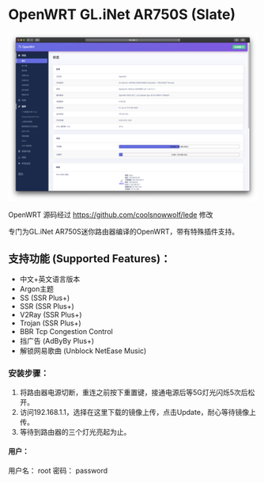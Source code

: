 # OpenWRT GL.iNet AR750S (Slate)
![Alt text](Screenshot.png)

OpenWRT 源码经过 https://github.com/coolsnowwolf/lede 修改

专门为GL.iNet AR750S迷你路由器编译的OpenWRT，带有特殊插件支持。

## 支持功能 (Supported Features)：
* 中文+英文语言版本
* Argon主题
* SS (SSR Plus+)
* SSR (SSR Plus+)
* V2Ray (SSR Plus+)
* Trojan (SSR Plus+)
* BBR Tcp Congestion Control
* 挡广告 (AdByBy Plus+)
* 解锁网易歌曲 (Unblock NetEase Music)


### 安装步骤：
1. 将路由器电源切断，重连之前按下重置键，接通电源后等5G灯光闪烁5次后松开。
2. 访问192.168.1.1，选择在这里下载的镜像上传，点击Update，耐心等待镜像上传。
3. 等待到路由器的三个灯光亮起为止。

#### 用户：
用户名： root
密码： password
